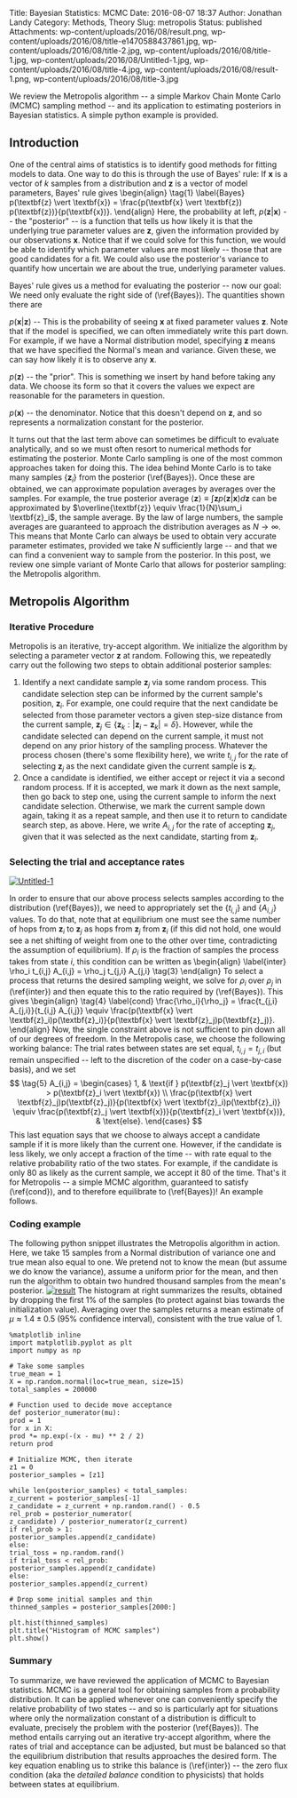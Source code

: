 Title: Bayesian Statistics: MCMC
Date: 2016-08-07 18:37
Author: Jonathan Landy
Category: Methods, Theory
Slug: metropolis
Status: published
Attachments: wp-content/uploads/2016/08/result.png, wp-content/uploads/2016/08/title-e1470588437861.jpg, wp-content/uploads/2016/08/title-2.jpg, wp-content/uploads/2016/08/title-1.jpg, wp-content/uploads/2016/08/Untitled-1.jpg, wp-content/uploads/2016/08/title-4.jpg, wp-content/uploads/2016/08/result-1.png, wp-content/uploads/2016/08/title-3.jpg

We review the Metropolis algorithm -- a simple Markov Chain Monte Carlo (MCMC) sampling method -- and its application to estimating posteriors in Bayesian statistics. A simple python example is provided.





Introduction
------------

One of the central aims of statistics is to identify good methods for fitting models to data. One way to do this is through the use of Bayes' rule: If $\textbf{x}$ is a vector of $k$ samples from a distribution and $\textbf{z}$ is a vector of model parameters, Bayes' rule gives
\begin{align} \tag{1} \label{Bayes}
p(\textbf{z} \vert \textbf{x}) = \frac{p(\textbf{x} \vert \textbf{z}) p(\textbf{z})}{p(\textbf{x})}.
\end{align}
Here, the probability at left, $p(\textbf{z} \vert \textbf{x})$ -- the "posterior" -- is a function that tells us how likely it is that the underlying true parameter values are $\textbf{z}$, given the information provided by our observations $\textbf{x}$. Notice that if we could solve for this function, we would be able to identify which parameter values are most likely -- those that are good candidates for a fit. We could also use the posterior's variance to quantify how uncertain we are about the true, underlying parameter values.

Bayes' rule gives us a method for evaluating the posterior -- now our goal: We need only evaluate the right side of (\ref{Bayes}). The quantities shown there are

$p(\textbf{x} \vert \textbf{z})$ -- This is the probability of seeing $\textbf{x}$ at fixed parameter values $\textbf{z}$. Note that if the model is specified, we can often immediately write this part down. For example, if we have a Normal distribution model, specifying $\textbf{z}$ means that we have specified the Normal's mean and variance. Given these, we can say how likely it is to observe any $\textbf{x}$.

$p(\textbf{z})$ -- the "prior". This is something we insert by hand before taking any data. We choose its form so that it covers the values we expect are reasonable for the parameters in question.

$p(\textbf{x})$ -- the denominator. Notice that this doesn't depend on $\textbf{z}$, and so represents a normalization constant for the posterior.


It turns out that the last term above can sometimes be difficult to evaluate analytically, and so we must often resort to numerical methods for estimating the posterior. Monte Carlo sampling is one of the most common approaches taken for doing this. The idea behind Monte Carlo is to take many samples $\{\textbf{z}_i\}$ from the posterior (\ref{Bayes}). Once these are obtained, we can approximate population averages by averages over the samples. For example, the true posterior average $\langle\textbf{z} \rangle \equiv \int \textbf{z} p(\textbf{z} \vert \textbf{x}) d \textbf{z}$ can be approximated by $\overline{\textbf{z}} \equiv \frac{1}{N}\sum_i \textbf{z}_i$, the sample average. By the law of large numbers, the sample averages are guaranteed to approach the distribution averages as $N \to \infty$. This means that Monte Carlo can always be used to obtain very accurate parameter estimates, provided we take $N$ sufficiently large -- and that we can find a convenient way to sample from the posterior. In this post, we review one simple variant of Monte Carlo that allows for posterior sampling: the Metropolis algorithm.

Metropolis Algorithm
--------------------

### Iterative Procedure

Metropolis is an iterative, try-accept algorithm. We initialize the algorithm by selecting a parameter vector $\textbf{z}$ at random. Following this, we repeatedly carry out the following two steps to obtain additional posterior samples:

1.  Identify a next candidate sample $\textbf{z}_j$ via some random process. This candidate selection step can be informed by the current sample's position, $\textbf{z}_i$. For example, one could require that the next candidate be selected from those parameter vectors a given step-size distance from the current sample, $\textbf{z}_j \in \{\textbf{z}_k: \vert \textbf{z}_i - \textbf{z}_k \vert = \delta \}$. However, while the candidate selected can depend on the current sample, it must not depend on any prior history of the sampling process. Whatever the process chosen (there's some flexibility here), we write $t_{i,j}$ for the rate of selecting $\textbf{z}_j$ as the next candidate given the current sample is $\textbf{z}_i$.
2.  Once a candidate is identified, we either accept or reject it via a second random process. If it is accepted, we mark it down as the next sample, then go back to step one, using the current sample to inform the next candidate selection. Otherwise, we mark the current sample down again, taking it as a repeat sample, and then use it to return to candidate search step, as above. Here, we write $A_{i,j}$ for the rate of accepting $\textbf{z}_j$, given that it was selected as the next candidate, starting from $\textbf{z}_i$.

### Selecting the trial and acceptance rates

[![Untitled-1]({static}/wp-content/uploads/2016/08/Untitled-1.jpg)]({static}/wp-content/uploads/2016/08/Untitled-1.jpg)

In order to ensure that our above process selects samples according to the distribution (\ref{Bayes}), we need to appropriately set the $\{t_{i,j}\}$ and $\{A_{i,j}\}$ values. To do that, note that at equilibrium one must see the same number of hops from $\textbf{z}_i$ to $\textbf{z}_j$ as hops from $\textbf{z}_j$ from $\textbf{z}_i$ (if this did not hold, one would see a net shifting of weight from one to the other over time, contradicting the assumption of equilibrium). If $\rho_i$ is the fraction of samples the process takes from state $i$, this condition can be written as
\begin{align} \label{inter}
\rho_i t_{i,j} A_{i,j} = \rho_j t_{j,i} A_{j,i} \tag{3}
\end{align}
To select a process that returns the desired sampling weight, we solve for $\rho_i$ over $\rho_j$ in (\ref{inter}) and then equate this to the ratio required by (\ref{Bayes}). This gives
\begin{align} \tag{4} \label{cond}
\frac{\rho_i}{\rho_j} = \frac{t_{j,i} A_{j,i}}{t_{i,j} A_{i,j}}
\equiv \frac{p(\textbf{x} \vert \textbf{z}_i)p(\textbf{z}_i)}{p(\textbf{x} \vert \textbf{z}_j)p(\textbf{z}_j)}.
\end{align}
Now, the single constraint above is not sufficient to pin down all of our degrees of freedom. In the Metropolis case, we choose the following working balance: The trial rates between states are set equal, $t_{i,j} = t_{j,i}$ (but remain unspecified -- left to the discretion of the coder on a case-by-case basis), and we set
$$ \tag{5}
A_{i,j} = \begin{cases}
1, & \text{if } p(\textbf{z}_j \vert \textbf{x}) > p(\textbf{z}_i \vert \textbf{x}) \\
\frac{p(\textbf{x} \vert \textbf{z}_j)p(\textbf{z}_j)}{p(\textbf{x} \vert \textbf{z}_i)p(\textbf{z}_i)} \equiv \frac{p(\textbf{z}_j \vert \textbf{x})}{p(\textbf{z}_i \vert \textbf{x})}, & \text{else}.
\end{cases}
$$
This last equation says that we choose to always accept a candidate sample if it is more likely than the current one. However, if the candidate is less likely, we only accept a fraction of the time -- with rate equal to the relative probability ratio of the two states. For example, if the candidate is only $80%$ as likely as the current sample, we accept it $80%$ of the time. That's it for Metropolis -- a simple MCMC algorithm, guaranteed to satisfy (\ref{cond}), and to therefore equilibrate to (\ref{Bayes})! An example follows.

### Coding example

The following python snippet illustrates the Metropolis algorithm in action. Here, we take 15 samples from a Normal distribution of variance one and true mean also equal to one. We pretend not to know the mean (but assume we do know the variance), assume a uniform prior for the mean, and then run the algorithm to obtain two hundred thousand samples from the mean's posterior. [![result]({static}/wp-content/uploads/2016/08/result-1.png)]({static}/wp-content/uploads/2016/08/result-1.png) The histogram at right summarizes the results, obtained by dropping the first 1% of the samples (to protect against bias towards the initialization value). Averaging over the samples returns a mean estimate of $\mu \approx 1.4 \pm 0.5$ (95% confidence interval), consistent with the true value of $1$.

```
%matplotlib inline
import matplotlib.pyplot as plt
import numpy as np

# Take some samples
true_mean = 1
X = np.random.normal(loc=true_mean, size=15)
total_samples = 200000

# Function used to decide move acceptance
def posterior_numerator(mu):
prod = 1
for x in X:
prod *= np.exp(-(x - mu) ** 2 / 2)
return prod

# Initialize MCMC, then iterate
z1 = 0
posterior_samples = [z1]

while len(posterior_samples) < total_samples:
z_current = posterior_samples[-1]
z_candidate = z_current + np.random.rand() - 0.5
rel_prob = posterior_numerator(
z_candidate) / posterior_numerator(z_current)
if rel_prob > 1:
posterior_samples.append(z_candidate)
else:
trial_toss = np.random.rand()
if trial_toss < rel_prob:
posterior_samples.append(z_candidate)
else:
posterior_samples.append(z_current)

# Drop some initial samples and thin
thinned_samples = posterior_samples[2000:]

plt.hist(thinned_samples)
plt.title("Histogram of MCMC samples")
plt.show()
```

### Summary

To summarize, we have reviewed the application of MCMC to Bayesian statistics. MCMC is a general tool for obtaining samples from a probability distribution. It can be applied whenever one can conveniently specify the relative probability of two states -- and so is particularly apt for situations where only the normalization constant of a distribution is difficult to evaluate, precisely the problem with the posterior (\ref{Bayes}). The method entails carrying out an iterative try-accept algorithm, where the rates of trial and acceptance can be adjusted, but must be balanced so that the equilibrium distribution that results approaches the desired form. The key equation enabling us to strike this balance is (\ref{inter}) -- the zero flux condition (aka the *detailed balance* condition to physicists) that holds between states at equilibrium.
